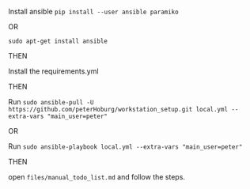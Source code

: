 Install ansible
`pip install --user ansible paramiko`

OR

`sudo apt-get install ansible`

THEN

Install the requirements.yml

THEN

Run `sudo ansible-pull -U https://github.com/peterHoburg/workstation_setup.git local.yml --extra-vars "main_user=peter"`

OR

Run `sudo ansible-playbook local.yml --extra-vars "main_user=peter"`

THEN

open `files/manual_todo_list.md` and follow the steps.
